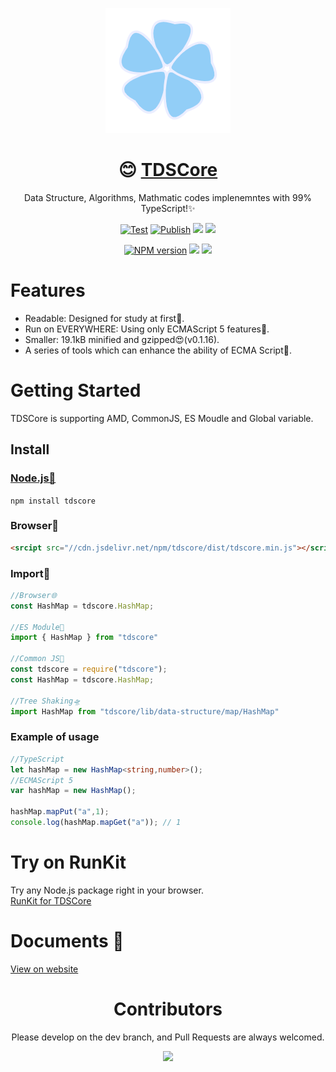<div align="center">

![](./icon.png)

# 😊 [TDSCore](http://tc.zsh2401.top)

Data Structure, Algorithms, Mathmatic codes implenemntes with 99% TypeScript!✨ 


[![Test](https://github.com/zsh2401/tdscore/actions/workflows/test.yml/badge.svg)](https://github.com/zsh2401/tdscore/actions/workflows/test.yml)
[![Publish](https://github.com/zsh2401/tdscore/actions/workflows/publish.yml/badge.svg)](https://github.com/zsh2401/tdscore/actions/workflows/publish.yml)
![](https://img.shields.io/github/languages/top/zsh2401/tdscore)
![](https://img.shields.io/codecov/c/github/zsh2401/tdscore)

[![NPM version](https://img.shields.io/npm/v/tdscore.svg)](https://www.npmjs.com/package/tdscore)
![](https://badgen.net/npm/dy/tdscore)
![](https://img.shields.io/bundlephobia/minzip/tdscore)
</div>

   


# Features
* Readable: Designed for study at first🌌.
* Run on EVERYWHERE: Using only ECMAScript 5 features🚄.
* Smaller:  19.1kB minified and gzipped😍(v0.1.16).
* A series of tools which can enhance the ability of ECMA Script🚀.

# Getting Started
TDSCore is supporting AMD, CommonJS, ES Moudle and Global variable.

## Install
### [Node.js💖](http://nodejs.org/)
`npm install tdscore`

### Browser👏
```html
<srcipt src="//cdn.jsdelivr.net/npm/tdscore/dist/tdscore.min.js"></script>
```

### Import🎉
```typescript
//Browser🌐
const HashMap = tdscore.HashMap;

//ES Module🍪
import { HashMap } from "tdscore"

//Common JS🛵
const tdscore = require("tdscore");
const HashMap = tdscore.HashMap;

//Tree Shaking🛸
import HashMap from "tdscore/lib/data-structure/map/HashMap"

```
### Example of usage
```typescript
//TypeScript
let hashMap = new HashMap<string,number>();
//ECMAScript 5
var hashMap = new HashMap();

hashMap.mapPut("a",1);
console.log(hashMap.mapGet("a")); // 1
```
# Try on RunKit
Try any Node.js package right in your browser.   
[RunKit for TDSCore](https://npm.runkit.com/tdscore)

# Documents 🍕
[View on website](http://tc.zsh2401.top/docs)

<div align="center">

# Contributors
Please develop on the dev branch, and Pull Requests are always welcomed.

<!-- <a href="https://github.com/zsh2401/tdscore/graphs/contributors"> -->
  <img src="https://contrib.rocks/image?repo=zsh2401/tdscore" />
<!-- </a> -->

</div>
